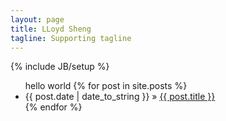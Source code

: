 ```yaml
---
layout: page
title: LLoyd Sheng
tagline: Supporting tagline
---
```

{% include JB/setup %}
<ul class="posts">
hello world
  {% for post in site.posts %}
    <li><span>{{ post.date | date_to_string }}</span> &raquo; <a href="{{ BASE_PATH }}{{ post.url }}">{{ post.title }}</a></li>
  {% endfor %}
</ul>

